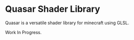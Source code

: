 # Quasar Shader Library
 Quasar is a versatile shader library for minecraft using GLSL.
 
 Work In Progress.
